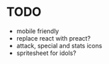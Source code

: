 # TODO
- mobile friendly
- replace react with preact?
- attack, special and stats icons
- spritesheet for idols?